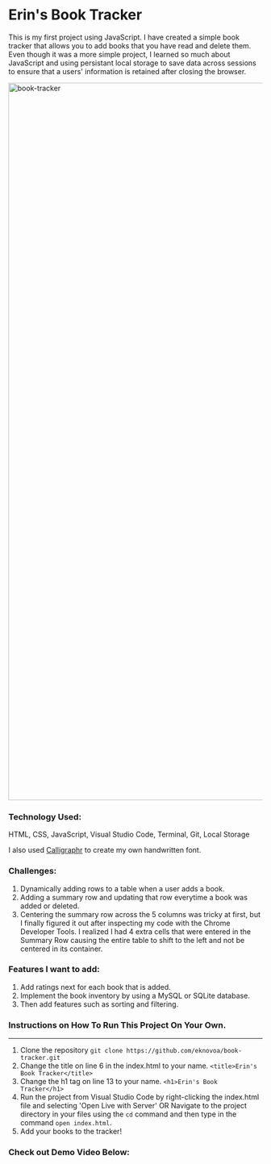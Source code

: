 # Erin's Book Tracker

This is my first project using JavaScript. I have created a simple book tracker that allows you to add books that you have read and delete them. Even though it was a more simple project, I learned so much about JavaScript and using persistant local storage to save data across sessions to ensure that a users' information is retained after closing the browser.

<img width="1423" alt="book-tracker" src="https://github.com/user-attachments/assets/bf878f6c-68b1-4732-a048-05a93a30e1ec" />


### Technology Used:
HTML, CSS, JavaScript, Visual Studio Code, Terminal, Git, Local Storage

I also used [Calligraphr](https://www.calligraphr.com/en/) to create my own handwritten font.

### Challenges:
1. Dynamically adding rows to a table when a user adds a book.
2. Adding a summary row and updating that row everytime a book was added or deleted.
3. Centering the summary row across the 5 columns was tricky at first, but I finally figured it out after inspecting my code with the Chrome Developer Tools. I realized I had 4 extra cells that were entered in the Summary Row causing the entire table to shift to the left and not be centered in its container.


### Features I want to add:
1. Add ratings next for each book that is added.
2. Implement the book inventory by using a MySQL or SQLite database.
3. Then add features such as sorting and filtering.



### Instructions on How To Run This Project On Your Own.
---
1. Clone the repository
   `git clone https://github.com/eknovoa/book-tracker.git`
2. Change the title on line 6 in the index.html to your name.
   `<title>Erin's Book Tracker</title>`
3. Change the h1 tag on line 13 to your name.
   `<h1>Erin's Book Tracker</h1>`
4. Run the project from Visual Studio Code by right-clicking the index.html file and selecting 'Open Live with Server'
   OR
   Navigate to the project directory in your files using the `cd` command and then type in the command `open index.html`.
5. Add your books to the tracker!


### Check out Demo Video Below:
